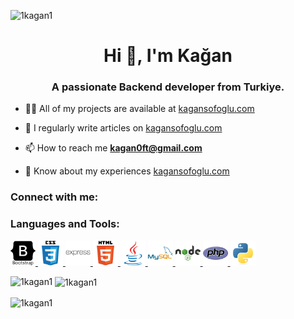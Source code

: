 <p align="left"> <img src="https://64.media.tumblr.com/6f5b26a59c1651737e6df675b5a4c7a9/tumblr_mvf876gg0H1rev2tgo1_500.gif" alt="1kagan1" /> </p>

<h1 align="center">Hi 👋, I'm Kağan</h1>
<h3 align="center">A passionate Backend developer from Turkiye.</h3>


- 👨‍💻 All of my projects are available at [kagansofoglu.com](kagansofoglu.com)

- 📝 I regularly write articles on [kagansofoglu.com](kagansofoglu.com)

- 📫 How to reach me **kagan0ft@gmail.com**

- 📄 Know about my experiences [kagansofoglu.com](kagansofoglu.com)

<h3 align="left">Connect with me:</h3>
<p align="left">
</p>

<h3 align="left">Languages and Tools:</h3>
<p align="left"> <a href="https://getbootstrap.com" target="_blank" rel="noreferrer"> <img src="https://raw.githubusercontent.com/devicons/devicon/master/icons/bootstrap/bootstrap-plain-wordmark.svg" alt="bootstrap" width="40" height="40"/> </a> <a href="https://www.w3schools.com/css/" target="_blank" rel="noreferrer"> <img src="https://raw.githubusercontent.com/devicons/devicon/master/icons/css3/css3-original-wordmark.svg" alt="css3" width="40" height="40"/> </a> <a href="https://expressjs.com" target="_blank" rel="noreferrer"> <img src="https://raw.githubusercontent.com/devicons/devicon/master/icons/express/express-original-wordmark.svg" alt="express" width="40" height="40"/> </a> <a href="https://www.w3.org/html/" target="_blank" rel="noreferrer"> <img src="https://raw.githubusercontent.com/devicons/devicon/master/icons/html5/html5-original-wordmark.svg" alt="html5" width="40" height="40"/> </a> <a href="https://www.java.com" target="_blank" rel="noreferrer"> <img src="https://raw.githubusercontent.com/devicons/devicon/master/icons/java/java-original.svg" alt="java" width="40" height="40"/> </a> <a href="https://www.mysql.com/" target="_blank" rel="noreferrer"> <img src="https://raw.githubusercontent.com/devicons/devicon/master/icons/mysql/mysql-original-wordmark.svg" alt="mysql" width="40" height="40"/> </a> <a href="https://nodejs.org" target="_blank" rel="noreferrer"> <img src="https://raw.githubusercontent.com/devicons/devicon/master/icons/nodejs/nodejs-original-wordmark.svg" alt="nodejs" width="40" height="40"/> </a> <a href="https://www.php.net" target="_blank" rel="noreferrer"> <img src="https://raw.githubusercontent.com/devicons/devicon/master/icons/php/php-original.svg" alt="php" width="40" height="40"/> </a> <a href="https://www.python.org" target="_blank" rel="noreferrer"> <img src="https://raw.githubusercontent.com/devicons/devicon/master/icons/python/python-original.svg" alt="python" width="40" height="40"/> </a> </p>

<p><img align="left" src="https://github-readme-stats.vercel.app/api/top-langs?username=1kagan1&show_icons=true&locale=en&layout=compact" alt="1kagan1" /></p>

<p>&nbsp;<img align="center" src="https://github-readme-stats.vercel.app/api?username=1kagan1&show_icons=true&locale=en" alt="1kagan1" /></p>

<p><img align="center" src="https://github-readme-streak-stats.herokuapp.com/?user=1kagan1&" alt="1kagan1" /></p>
